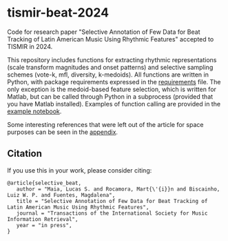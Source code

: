 # tismir-beat-2024
Code for research paper "Selective Annotation of Few Data for Beat Tracking of Latin American Music Using Rhythmic Features" accepted to TISMIR in 2024.

This repository includes functions for extracting rhythmic representations (scale transform magnitudes and onset patterns) and selective sampling schemes (vote-k, mfl, diversity, k-medoids). All functions are written in Python, with package requirements expressed in the [requirements](https://github.com/maia-ls/tismir-beat-2024/blob/main/requirements.txt) file. The only exception is the medoid-based feature selection, which is written for Matlab, but can be called through Python in a subprocess (provided that you have Matlab installed). Examples of function calling are provided in the [example notebook](https://github.com/maia-ls/tismir-beat-2024/blob/main/example.ipynb).

Some interesting references that were left out of the article for space purposes can be seen in the [appendix](https://github.com/maia-ls/tismir-beat-2024/blob/main/appendix.md).

## Citation
If you use this in your work, please consider citing:

```
@article{selective_beat,
   author = "Maia, Lucas S. and Rocamora, Mart{\'{i}}n and Biscainho, Luiz W. P. and Fuentes, Magdalena",
   title = "Selective Annotation of Few Data for Beat Tracking of Latin American Music Using Rhythmic Features",
   journal = "Transactions of the International Society for Music Information Retrieval",
   year = "in press",
}
```
